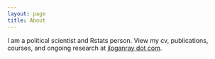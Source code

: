 ```yaml
---
layout: page
title: About
---
```


I am a political scientist and Rstats person. View my cv, publications, courses, and ongoing research at [jloganray dot com](jloganray.com').